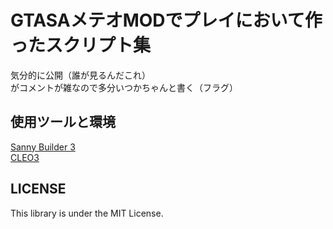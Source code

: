 # GTASAメテオMODでプレイにおいて作ったスクリプト集

気分的に公開（誰が見るんだこれ）  
がコメントが雑なので多分いつかちゃんと書く（フラグ）  

## 使用ツールと環境
[Sanny Builder 3](https://sannybuilder.com/index.html)  
[CLEO3](http://cleo.li/)

## LICENSE
This library is under the MIT License.

